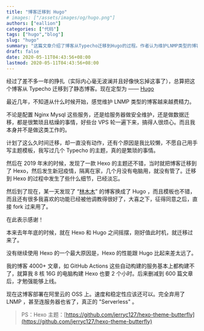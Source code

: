 ```yaml
---
title: "博客迁移到 Hugo"
# images: ["/assets/images/og/hugo.png"]
authors: ["eallion"]
categories: ["代码"]
tags: ["hugo","blog"]
slug: "hugo"
summary: "这篇文章介绍了博客从Typecho迁移到Hugo的过程。作者认为维护LNMP类型的博客越来越费精力，决定迁移到静态博客。在Hexo和Hugo之间徘徊，最终选择了Hugo，因为其性能更好。文章解释了作者选择Hugo的原因以及迁移过程中遇到的问题。最终，作者感谢了一位博主的主题并使用了它。现在，作者的博客部署在阿里云的OSS上，并实现了“Serverless”。"
draft: false
date: 2020-05-11T04:43:56+08:00
lastmod: 2020-05-11T04:43:56+08:00
---
```


经过了差不多一年的挣扎（实际内心毫无波澜并且好像快忘掉这事了），总算把这个博客从 Typecho 迁移到了静态博客。现在定型为 —— [Hugo](https://gohugo.io/)

最近几年，不知道从什么时候开始，感觉维护 LNMP 类型的博客越来越费精力。

不论是配置 Nginx Mysql 这些服务，还是给服务器做安全维护，还是做数据迁移，都是很繁琐且枯燥的事情，好些台 VPS 轮一遍下来，搞得人很烦心。而且我本身并不是做这类工作的。

计划了这么久时间迁移，却一直没有动作，还有个原因是我比较懒，不愿自己用手写主题模板，我写过几个 Typecho 的主题，真的是繁琐的事情。

然后在 2019 年末的时候，发现了一款 Hexo 的主题还不错，当时就把博客迁移到了 Hexo，然后发生新冠疫情，隔离在家，几个月没有电脑用，就没有管了。迁移到 Hexo 的过程中发生了些什么细节，已经淡忘。

然后到了现在，某一天发现了 “[林木木](https://immmmm.com/)” 的博客换成了 Hugo ，而且模板也不错，而且还有很多我喜欢的功能已经被他调教得很好了，大喜之下，征得同意之后，直接 fork 过来用了。

在此表示感谢！

本来去年年底的时候，就在 Hexo 和 Hugo 之间摇摆，刚好值此时机，就迁移过来了。

没有继续使用 Hexo 的一个最大原因是，Hexo 的性能跟 Hugo 比起来差太远了。

我的博客 4000+ 文章，如 GitHub Actions 这些自动构建的服务基本上都构建不了，就算我 8 核 16G 的电脑构建 Hexo 也要 2 个小时。后来删减到 600 篇文章后，才勉强能够上线。

现在这博客部署在阿里云的 OSS 上。速度和稳定性应该还可以。完全弃用了 LNMP ，甚至连服务器也省了，真正的 "Serverless" 。

> PS：Hexo 主题：[https://github.com/jerryc127/hexo-theme-butterfly](https://github.com/jerryc127/hexo-theme-butterfly)
